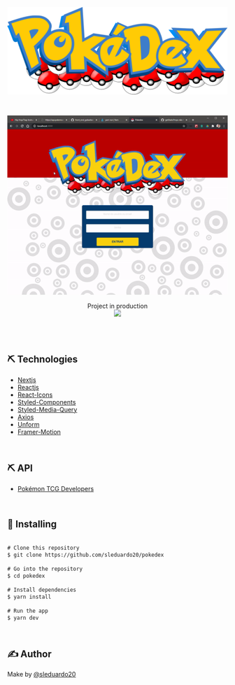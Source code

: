 <p align="center">
 <img width=600px height=200px src="https://raw.githubusercontent.com/sleduardo20/pokedex/0671af442dff1d8f7141e49eb83b438885bbc9e9/public/img/logo.svg" alt="Project logo">
</p>
</br>

<a href="https://pokedex.sleduardo.dev/" target="_blank">
<p align="center">
<img style="-webkit-user-select: none;margin: auto;background-color: hsl(0, 0%, 90%);transition: background-color 300ms;" src="https://raw.githubusercontent.com/sleduardo20/pokedex/main/.github/img/pokedex.gif">
</a>
</p>

<p align="center" style="margin: auto">
  Project in production
</p>

<a href="https://pokedex.sleduardo.dev/" rel="nofollow"  target="_blank">
 <p align="center" style="margin: auto">
  <img width="180" style="-webkit-user-select: none;margin: auto;background-color: hsl(0, 0%, 90%);transition: background-color 300ms;" src="https://freepngimg.com/thumb/click_here/11-2-click-here-png.png">
 </p>
  
</a>  

</br>
</br>
</br>


## ⛏️ Technologies

- [Nextjs](https://nextjs.org/docs)
- [Reactjs](https://reactjs.org/docs/getting-started.html)
- [React-Icons](https://react-icons.github.io/react-icons/)
- [Styled-Components](https://styled-components.com/docs)
- [Styled-Media-Query](https://github.com/morajabi/styled-media-query)
- [Axios](https://github.com/axios/axios)
- [Unform](https://unform.dev/installation)
- [Framer-Motion](https://www.framer.com/api/motion/)
</br>

## ⛏️ API

- [Pokémon TCG Developers](https://docs.pokemontcg.io/)
</br>

## 🚀 Installing

```

# Clone this repository
$ git clone https://github.com/sleduardo20/pokedex

# Go into the repository
$ cd pokedex

# Install dependencies
$ yarn install

# Run the app
$ yarn dev
```
</br>

## ✍️ Author

Make by [@sleduardo20](https://github.com/sleduardo20)
